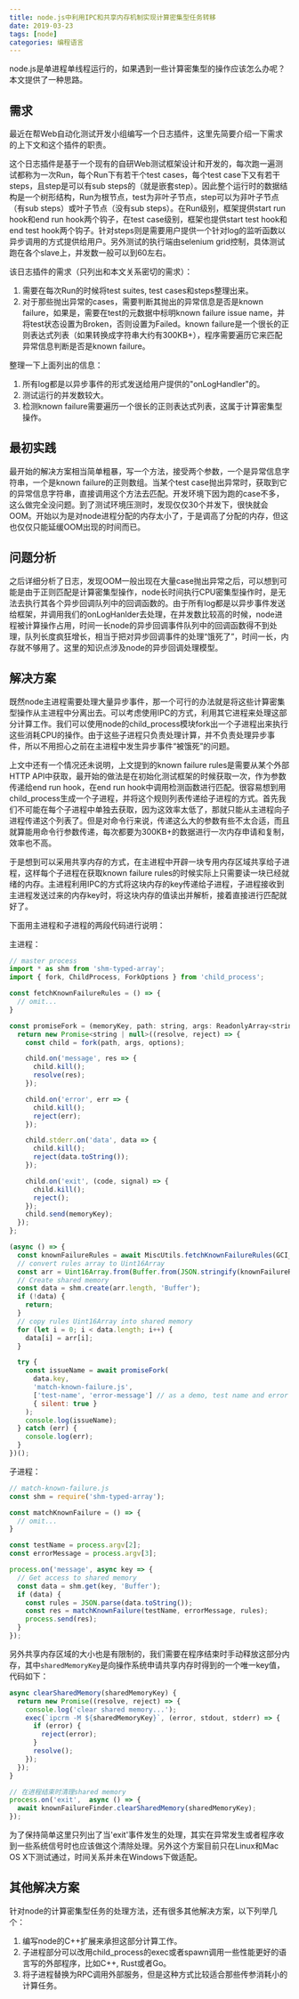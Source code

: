 ```yaml
---
title: node.js中利用IPC和共享内存机制实现计算密集型任务转移
date: 2019-03-23
tags: [node]
categories: 编程语言
---
```


node.js是单进程单线程运行的，如果遇到一些计算密集型的操作应该怎么办呢？本文提供了一种思路。

<!--more-->

## 需求

最近在帮Web自动化测试开发小组编写一个日志插件，这里先简要介绍一下需求的上下文和这个插件的职责。

这个日志插件是基于一个现有的自研Web测试框架设计和开发的，每次跑一遍测试都称为一次Run，每个Run下有若干个test cases，每个test case下又有若干steps，且step是可以有sub steps的（就是嵌套step）。因此整个运行时的数据结构是一个树形结构，Run为根节点，test为非叶子节点，step可以为非叶子节点（有sub steps）或叶子节点（没有sub steps）。在Run级别，框架提供start run hook和end run hook两个钩子，在test case级别，框架也提供start test hook和end test hook两个钩子。针对steps则是需要用户提供一个针对log的监听函数以异步调用的方式提供给用户。另外测试的执行端由selenium grid控制，具体测试跑在各个slave上，并发数一般可以到60左右。

该日志插件的需求（只列出和本文关系密切的需求）：

1. 需要在每次Run的时候将test suites, test cases和steps整理出来。
2. 对于那些抛出异常的cases，需要判断其抛出的异常信息是否是known failure，如果是，需要在test的元数据中标明known failure issue name，并将test状态设置为Broken，否则设置为Failed。known failure是一个很长的正则表达式列表（如果转换成字符串大约有300KB+），程序需要遍历它来匹配异常信息判断是否是known failure。

整理一下上面列出的信息：

1. 所有log都是以异步事件的形式发送给用户提供的"onLogHandler"的。
2. 测试运行的并发数较大。
2. 检测known failure需要遍历一个很长的正则表达式列表，这属于计算密集型操作。

## 最初实践

最开始的解决方案相当简单粗暴，写一个方法，接受两个参数，一个是异常信息字符串，一个是known failure的正则数组。当某个test case抛出异常时，获取到它的异常信息字符串，直接调用这个方法去匹配。开发环境下因为跑的case不多，这么做完全没问题。到了测试环境压测时，发现仅仅30个并发下，很快就会OOM。开始以为是对node进程分配的内存太小了，于是调高了分配的内存，但这也仅仅只能延缓OOM出现的时间而已。

## 问题分析

之后详细分析了日志，发现OOM一般出现在大量case抛出异常之后，可以想到可能是由于正则匹配是计算密集型操作，node长时间执行CPU密集型操作时，是无法去执行其各个异步回调队列中的回调函数的。由于所有log都是以异步事件发送给框架，并调用我们的onLogHanlder去处理，在并发数比较高的时候，node进程被计算操作占用，时间一长node的异步回调事件队列中的回调函数得不到处理，队列长度疯狂增长，相当于把对异步回调事件的处理“饿死了”，时间一长，内存就不够用了。这里的知识点涉及node的异步回调处理模型。

## 解决方案

既然node主进程需要处理大量异步事件，那一个可行的办法就是将这些计算密集型操作从主进程中分离出去。可以考虑使用IPC的方式，利用其它进程来处理这部分计算工作。我们可以使用node的child_process模块fork出一个子进程出来执行这些消耗CPU的操作。由于这些子进程只负责处理计算，并不负责处理异步事件，所以不用担心之前在主进程中发生异步事件“被饿死”的问题。

上文中还有一个情况还未说明，上文提到的known failure rules是需要从某个外部HTTP API中获取，最开始的做法是在初始化测试框架的时候获取一次，作为参数传递给end run hook，在end run hook中调用检测函数进行匹配。很容易想到用child_process生成一个子进程，并将这个规则列表传递给子进程的方式。首先我们不可能在每个子进程中单独去获取，因为这效率太低了，那就只能从主进程向子进程传递这个列表了。但是对命令行来说，传递这么大的参数有些不太合适，而且就算能用命令行参数传递，每次都要为300KB+的数据进行一次内存申请和复制，效率也不高。

于是想到可以采用共享内存的方式，在主进程中开辟一块专用内存区域共享给子进程，这样每个子进程在获取known failure rules的时候实际上只需要读一块已经就绪的内存。主进程利用IPC的方式将这块内存的key传递给子进程，子进程接收到主进程发送过来的内存key时，将这块内存的值读出并解析，接着直接进行匹配就好了。

下面用主进程和子进程的两段代码进行说明：

主进程：
```js
// master process
import * as shm from 'shm-typed-array';
import { fork, ChildProcess, ForkOptions } from 'child_process';

const fetchKnownFailureRules = () => {
  // omit...
}

const promiseFork = (memoryKey, path: string, args: ReadonlyArray<string>, options?: ForkOptions): Promise<string | null> => {
  return new Promise<string | null>((resolve, reject) => {
    const child = fork(path, args, options);

    child.on('message', res => {
      child.kill();
      resolve(res);
    });

    child.on('error', err => {
      child.kill();
      reject(err);
    });

    child.stderr.on('data', data => {
      child.kill();
      reject(data.toString());
    });

    child.on('exit', (code, signal) => {
      child.kill();
      reject();
    });
    child.send(memoryKey);
  });
};

(async () => {
  const knownFailureRules = await MiscUtils.fetchKnownFailureRules(GCI_KNOWN_FAILURE_RULES_API);
  // convert rules array to Uint16Array
  const arr = Uint16Array.from(Buffer.from(JSON.stringify(knownFailureRules)));
  // Create shared memory
  const data = shm.create(arr.length, 'Buffer');
  if (!data) {
    return;
  }
  // copy rules Uint16Array into shared memory
  for (let i = 0; i < data.length; i++) {
    data[i] = arr[i];
  }

  try {
    const issueName = await promiseFork(
      data.key,
      'match-known-failure.js',
      ['test-name', 'error-message'] // as a demo, test name and error message are fake
      { silent: true }
    );
    console.log(issueName);
  } catch (err) {
    console.log(err);
  }
})();

```

子进程：
```js
// match-known-failure.js
const shm = require('shm-typed-array');

const matchKnownFailure = () => {
  // omit...
}

const testName = process.argv[2];
const errorMessage = process.argv[3];

process.on('message', async key => {
  // Get access to shared memory
  const data = shm.get(key, 'Buffer');
  if (data) {
    const rules = JSON.parse(data.toString());
    const res = matchKnownFailure(testName, errorMessage, rules);
    process.send(res);
  }
});
```

另外共享内存区域的大小也是有限制的，我们需要在程序结束时手动释放这部分内存，其中`sharedMemoryKey`是向操作系统申请共享内存时得到的一个唯一key值，代码如下：

```js
async clearSharedMemory(sharedMemoryKey) {
  return new Promise((resolve, reject) => {
    console.log('clear shared memory...');
    exec(`ipcrm -M ${sharedMemoryKey}`, (error, stdout, stderr) => {
      if (error) {
        reject(error);
      }
      resolve();
    });
  });
}

// 在进程结束时清理shared memory
process.on('exit',  async () => {
  await knownFailureFinder.clearSharedMemory(sharedMemoryKey);
});
```

为了保持简单这里只列出了当'exit'事件发生的处理，其实在异常发生或者程序收到一些系统信号时也应该做这个清除处理。另外这个方案目前只在Linux和Mac OS X下测试通过，时间关系并未在Windows下做适配。

## 其他解决方案

针对node的计算密集型任务的处理方法，还有很多其他解决方案，以下列举几个：

1. 编写node的C++扩展来承担这部分计算工作。
2. 子进程部分可以改用child_process的exec或者spawn调用一些性能更好的语言写的外部程序，比如C++, Rust或者Go。
3. 将子进程替换为RPC调用外部服务，但是这种方式比较适合那些传参消耗小的计算任务。
